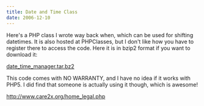 ```yaml
---
title: Date and Time Class
date: 2006-12-10
---
```

Here's a PHP class I wrote way back when, which can be used for shifting datetimes. It is also hosted at PHPClasses, but I don't like how you have to register there to access the code. Here it is in bzip2 format if you want to download it:

<a href="/resources/code/date_time_manager.tar.bz2 ">date_time_manager.tar.bz2</a>

This code comes with NO WARRANTY, and I have no idea if it works with PHP5. I did find that someone is actually using it though, which is awesome!

<a href="http://www.care2x.org/home_legal.php">http://www.care2x.org/home_legal.php</a>

